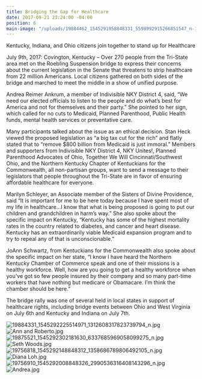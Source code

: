 ```yaml
---
title: Bridging the Gap for Healthcare
date: 2017-09-21 23:24:00 -04:00
position: 6
main-image: "/uploads/19884462_1545291958848331_5598992915266851547_n-113546.jpg"
---
```


Kentucky, Indiana, and Ohio citizens join together to stand up for Healthcare 

July 9th, 2017: Covington, Kentucky – Over 270 people from the Tri-State area met on the Roebling Suspension bridge to express their concerns about the current legislation in the Senate that threatens to strip healthcare from 22 million Americans. Local citizens gathered on both sides of the bridge and marched to meet the middle in a show of unified purpose.

Andrea Reimer Ankrum, a member of Indivisible NKY District 4, said, “We need our elected officials to listen to the people and do what’s best for America and not for themselves and their party.”  She pointed to her sign, which called for no cuts to Medicaid, Planned Parenthood, Public Health funds, mental health services or preventative care. 

Many participants talked about the issue as an ethical decision. Stan Heck viewed the proposed legislation as “a big tax cut for the rich” and flatly stated that to “remove $800 billion from Medicaid is just immoral.”
Members and supporters from Indivisible NKY District 4, NKY Unites!, Planned Parenthood Advocates of Ohio, Together We Will Cincinnati/Southwest Ohio, and the Northern Kentucky Chapter of Kentuckians for the Commonwealth, all non-partisan groups, want to send a message to their legislators that people throughout the Tri-State are in favor of ensuring affordable healthcare for everyone.

Marilyn Schleyer, an Associate member of the Sisters of Divine Providence, said “It is important for me to be here today because I have spent most of my life in healthcare...I know that what is being proposed is going to put our children and grandchildren in harm’s way.” She also spoke about the specific impact on Kentucky, “Kentucky has some of the highest mortality rates in the country related to diabetes, and cancer and heart disease. Kentucky has an extraordinarily viable Medicaid expansion program and to try to repeal any of that is unconscionable.”

JoAnn Schwartz, from Kentuckians for the Commonwealth also spoke about the specific impact on her state, “I know I have heard the Northern Kentucky Chamber of Commerce speak and one of their missions is a healthy workforce. Well, how are you going to get a healthy workforce when you’ve got so few people insured by their company and so many part-time workers that have nothing but medicare or Obamacare. I’m think the chamber should be here.” 

The bridge rally was one of several held in local states in support of healthcare rights, including bridge events between Ohio and West Virginia on July 6th and Kentucky and Indiana on July 7th.

![19884331_1545292225514971_1312608317823739794_n.jpg](/uploads/19884331_1545292225514971_1312608317823739794_n.jpg)
![Ann and Roberto.jpg](/uploads/Ann%20and%20Roberto.jpg)
![19875521_1545292302181630_6337685969058099275_n.jpg](/uploads/19875521_1545292302181630_6337685969058099275_n.jpg)
![Seth Woods.jpg](/uploads/Seth%20Woods.jpg)
![19756818_1545292148848312_1358686789806492105_n.jpg](/uploads/19756818_1545292148848312_1358686789806492105_n.jpg)
![Diana Loh.jpg](/uploads/Diana%20Loh.jpg)
![19756910_1545292008848326_2990536316408143296_n.jpg](/uploads/19756910_1545292008848326_2990536316408143296_n.jpg)
![Andrea.jpg](/uploads/Andrea.jpg)